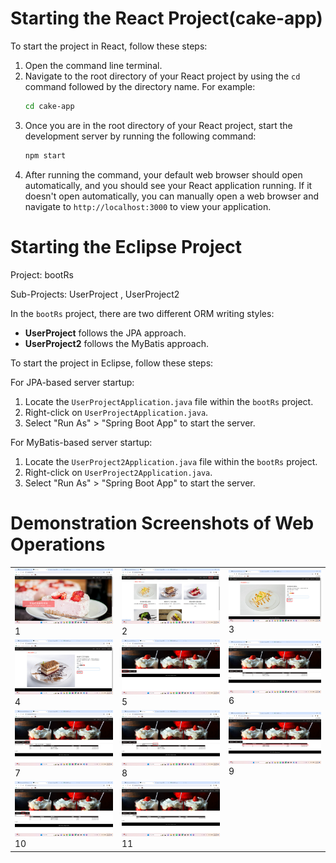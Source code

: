 # Starting the React Project(cake-app)

To start the project in React, follow these steps:

1. Open the command line terminal.
2. Navigate to the root directory of your React project by using the `cd` command followed by the directory name. For example:
    ```bash
    cd cake-app
    ```
3. Once you are in the root directory of your React project, start the development server by running the following command:
    ```bash
    npm start
    ```
4. After running the command, your default web browser should open automatically, and you should see your React application running. If it doesn't open automatically, you can manually open a web browser and navigate to `http://localhost:3000` to view your application.

# Starting the Eclipse Project

Project: bootRs

Sub-Projects: UserProject , UserProject2

In the `bootRs` project, there are two different ORM writing styles:

- **UserProject** follows the JPA approach.
- **UserProject2** follows the MyBatis approach.

To start the project in Eclipse, follow these steps:

For JPA-based server startup:

1. Locate the `UserProjectApplication.java` file within the `bootRs` project.
2. Right-click on `UserProjectApplication.java`.
3. Select "Run As" > "Spring Boot App" to start the server.


For MyBatis-based server startup:

1. Locate the `UserProject2Application.java` file within the `bootRs` project.
2. Right-click on `UserProject2Application.java`.
3. Select "Run As" > "Spring Boot App" to start the server.

# Demonstration Screenshots of Web Operations

|   |   |   |
|---|---|---|
| [![Screenshots](pic/1.png)](pic/1.png) 1 | [![Screenshots](pic/2.png)](pic/2.png) 2 | [![Screenshots](pic/3.png)](pic/3.png) 3 |
| [![Screenshots](pic/4.png)](pic/4.png) 4 | [![Screenshots](pic/5.png)](pic/5.png) 5 | [![Screenshots](pic/6.png)](pic/6.png) 6 |
| [![Screenshots](pic/7.png)](pic/7.png) 7 | [![Screenshots](pic/8.png)](pic/8.png) 8 | [![Screenshots](pic/9.png)](pic/9.png) 9 |
| [![Screenshots](pic/10.png)](pic/10.png) 10 | [![Screenshots](pic/11.png)](pic/11.png) 11 |   |


